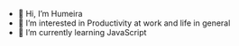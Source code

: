 - 👋 Hi, I’m Humeira
- 👀 I’m interested in Productivity at work and life in general  
- 🌱 I’m currently learning JavaScript

<!---
WhimsyCodeWizard/WhimsyCodeWizard is a ✨ special ✨ repository because its `README.md` (this file) appears on your GitHub profile.
You can click the Preview link to take a look at your changes.
--->
